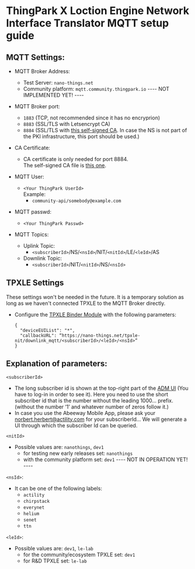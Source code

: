 # ThingPark X Loction Engine Network Interface Translator MQTT setup guide

## MQTT Settings:

- MQTT Broker Address:
  - Test Server: `nano-things.net`
  - Community platform: `mqtt.community.thingpark.io` ---- NOT IMPLEMENTED YET! ----
- MQTT Broker port:
  - `1883` (TCP, not recommended since it has no encryprion)
  - `8883` (SSL/TLS with Letsencrypt CA)
  - `8884` (SSL/TLS with [this self-signed CA](https://nano-things.net/ca.crt). In case the NS is not part of the PKI infrastructure, this port should be used.)
- CA Certificate:
  - CA certificate is only needed for port 8884.  
    The self-signed CA file is [this one](https://nano-things.net/ca.crt).
- MQTT User:
  - `<Your ThingPark UserId>`  
    Example:
    - `community-api/somebody@example.com`
- MQTT passwd:

  - `<Your ThingPark Passwd>`

- MQTT Topics:
  - Uplink Topic:
    - `<subscriberId>`/NS/`<nsId>`/NIT/`<nitId>`/LE/`<leId>`/AS
  - Downlink Topic:
    - `<subscriberId>`/NIT/`<nitId>`/NS/`<nsId>`

## TPXLE Settings

These settings won't be needed in the future. It is a temporary solution as long as we haven't connected TPXLE to the MQTT Broker directly.

- Configure the [TPXLE Binder Module](https://dx-api.thingpark.io/location/latest/swagger-ui/index.html?shortUrl=tpdx-location-api-contract.json#/BinderConfig/post_binderConfigs) with the following parameters:
  ```
  {
    "deviceEUIList": "*",
    "callbackURL": “https://nano-things.net/tpxle-nit/downlink_mqtt/<subscriberId>/<leId>/<nsId>”
  }
  ```

## Explanation of parameters:

`<subscriberId>`

- The long subscriber id is shown at the top-right part of the [ADM UI](https://dev1.thingpark.com/thingpark/abeewayDeviceAnalyzer/index.php?dxprofile=community) (You have to log-in in order to see it). Here you need to use the short subscriber id that is the number without the leading 1000… prefix. (without the number ‘1’ and whatever number of zeros follow it.)
- In case you use the Abeeway Mobile App, please ask your norbert.herbert@actility.com for your subscriberId…
  We will generate a UI through which the subscriber Id can be queried.

`<nitId>`

- Possible values are: `nanothings`, `dev1`
  - for testing new early releases set: `nanothings`
  - with the community platform set: `dev1` ---- NOT IN OPERATION YET! ----

`<nsId>`:

- It can be one of the following labels:
  - `actility`
  - `chirpstack`
  - `everynet`
  - `helium`
  - `senet`
  - `ttn`

`<leId>`:

- Possible values are: `dev1`, `le-lab`
  - for the community/ecosystem TPXLE set: `dev1`
  - for R&D TPXLE set: `le-lab`

